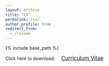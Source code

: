 ```yaml
---
layout: archive
title: "CV"
permalink: /cv/
author_profile: true
redirect_from:
  - /resume
---
```


{% include base_path %}

<span style="font-size: 100%;">Click here to download: &nbsp;&nbsp;&nbsp;</span> <a href="{{base.url}}/images/cv_py.pdf" target="_blank" class="btn btn-success"><span style="font-size: 120%;">Curriculum Vitae</span></a>

